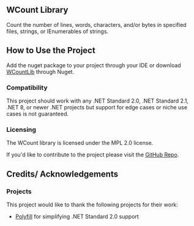 ## WCount Library
Count the number of lines, words, characters, and/or bytes in specified files, strings, or IEnumerables of strings.

## How to Use the Project
Add the nuget package to your project through your IDE or download [WCountLib](https://nuget.org/packages/wcountlib) through Nuget.

### Compatibility
This project should work with any .NET Standard 2.0, .NET Standard 2.1, .NET 8, or newer .NET projects but support for edge cases or niche use cases is not guaranteed.

### Licensing
The WCount library is licensed under the MPL 2.0 license.

If you'd like to contribute to the project please visit the [GitHub Repo](https://github.com/alastairlundy/WCount/).

## Credits/ Acknowledgements

### Projects
This project would like to thank the following projects for their work:
* [Polyfill](https://github.com/SimonCropp/Polyfill) for simplifying .NET Standard 2.0 support

